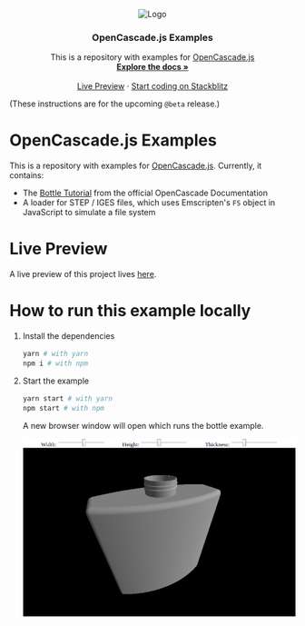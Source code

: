 <p align="center">
  <img src="https://github.com/donalffons/opencascade.js/raw/master/images/logo.svg" alt="Logo" width="50%">

  <h3 align="center">OpenCascade.js Examples</h3>

  <p align="center">
    This is a repository with examples for <a href="https://github.com/donalffons/opencascade.js">OpenCascade.js</>
    <br />
    <a href="./doc/README.md"><strong>Explore the docs »</strong></a>
    <br />
    <br />
    <a href="https://donalffons.github.io/opencascade.js-examples/index.html">Live Preview</a>
    ·
    <a href="https://stackblitz.com/github/donalffons/opencascade.js-examples">Start coding on Stackblitz</a>
  </p>
</p>

(These instructions are for the upcoming `@beta` release.)

# OpenCascade.js Examples

This is a repository with examples for [OpenCascade.js](https://github.com/donalffons/opencascade.js). Currently, it contains:
* The [Bottle Tutorial](https://old.opencascade.com/doc/occt-7.4.0/overview/html/occt__tutorial.html) from the official OpenCascade Documentation
* A loader for STEP / IGES files, which uses Emscripten's `FS` object in JavaScript to simulate a file system

# Live Preview

A live preview of this project lives [here](https://donalffons.github.io/opencascade.js-examples/index.html).

# How to run this example locally

1. Install the dependencies

    ```sh
    yarn # with yarn
    npm i # with npm
    ```

2. Start the example

    ```sh
    yarn start # with yarn
    npm start # with npm
    ```

    A new browser window will open which runs the bottle example.

    ![](screenshot.png)
